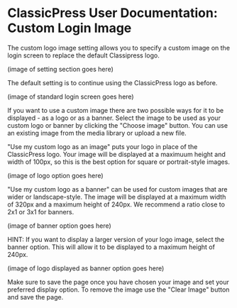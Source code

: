 # ClassicPress User Documentation: Custom Login Image

The custom logo image setting allows you to specify a custom image on the login screen to replace the default Classipress logo.

(image of setting section goes here)

The default setting is to continue using the ClassicPress logo as before.

(image of standard login screen goes here)

If you want to use a custom image there are two possible ways for it to be displayed - as a logo or as a banner. Select the image to be used as your custom logo or banner by clicking the "Choose image" button. You can use an existing image from the media library or upload a new file.

"Use my custom logo as an image" puts your logo in place of the ClassicPress logo. Your image will be displayed at a maximuum height and width of 100px, so this is the best option for square or portrait-style images.

(image of logo option goes here)

"Use my custom logo as a banner" can be used for custom images that are wider or landscape-style. The image will be displayed at a maximum width of 320px and a maximum height of 240px. We recommend a ratio close to 2x1 or 3x1 for banners.

(image of banner option goes here)

HINT: If you want to display a larger version of your logo image, select the banner option. This will allow it to be displayed to a maximum height of 240px.

(image of logo displayed as banner option goes here)

Make sure to save the page once you have chosen your image and set your preferred display option. To remove the image use the "Clear Image" button and save the page.

